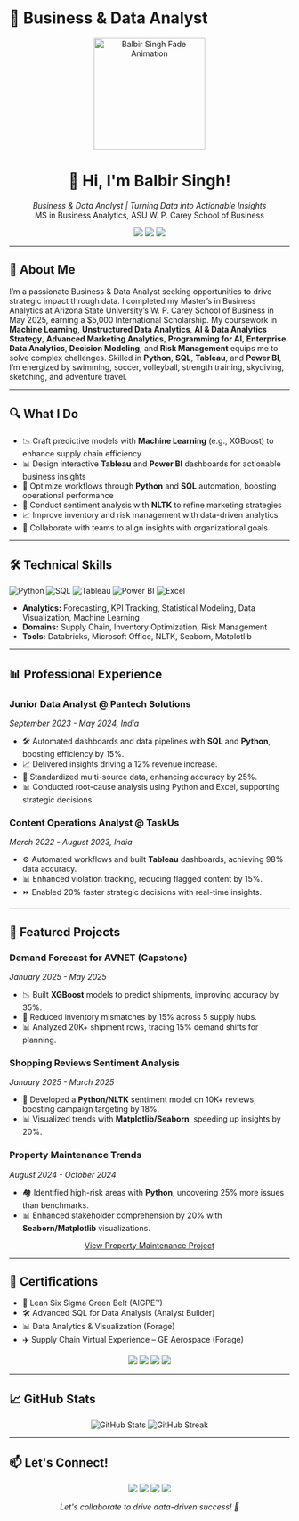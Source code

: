 # 📄 Business & Data Analyst

<p align="center">
  <img src="https://raw.githubusercontent.com/BalbirSingh27/animated-name/main/name-animation.gif" width="200" alt="Balbir Singh Fade Animation">
</p>

<h1 align="center">👋 Hi, I'm Balbir Singh!</h1>
<p align="center">
  <em>Business & Data Analyst | Turning Data into Actionable Insights</em><br>
  MS in Business Analytics, ASU W. P. Carey School of Business
</p>

<p align="center">
  <a href="mailto:bsingh73@asu.edu"><img src="https://img.shields.io/badge/Email-bsingh73@asu.edu-blueviolet?style=flat-square&logo=gmail"></a>
  <a href="https://www.linkedin.com/in/bsingh27"><img src="https://img.shields.io/badge/LinkedIn-bsingh27-blue?style=flat-square&logo=linkedin"></a>
  <a href="https://github.com/BalbirSingh27"><img src="https://img.shields.io/badge/GitHub-BalbirSingh27-black?style=flat-square&logo=github"></a>
</p>

---

## 👤 About Me

I’m a passionate Business & Data Analyst seeking opportunities to drive strategic impact through data. I completed my Master’s in Business Analytics at Arizona State University’s W. P. Carey School of Business in May 2025, earning a $5,000 International Scholarship. My coursework in **Machine Learning**, **Unstructured Data Analytics**, **AI & Data Analytics Strategy**, **Advanced Marketing Analytics**, **Programming for AI**, **Enterprise Data Analytics**, **Decision Modeling**, and **Risk Management** equips me to solve complex challenges. Skilled in **Python**, **SQL**, **Tableau**, and **Power BI**, I’m energized by swimming, soccer, volleyball, strength training, skydiving, sketching, and adventure travel.

---

## 🔍 What I Do

- 📉 Craft predictive models with **Machine Learning** (e.g., XGBoost) to enhance supply chain efficiency  
- 📊 Design interactive **Tableau** and **Power BI** dashboards for actionable business insights  
- 🔧 Optimize workflows through **Python** and **SQL** automation, boosting operational performance  
- 🧠 Conduct sentiment analysis with **NLTK** to refine marketing strategies  
- 📈 Improve inventory and risk management with data-driven analytics  
- 🤝 Collaborate with teams to align insights with organizational goals  

---

## 🛠 Technical Skills

![Python](https://img.shields.io/badge/-Python-3776AB?logo=python&style=flat-square)
![SQL](https://img.shields.io/badge/-SQL-4479A1?logo=postgresql&style=flat-square)
![Tableau](https://img.shields.io/badge/-Tableau-E97627?logo=tableau&style=flat-square)
![Power BI](https://img.shields.io/badge/-Power%20BI-F2C811?logo=power-bi&style=flat-square)
![Excel](https://img.shields.io/badge/-Excel-217346?logo=microsoft-excel&style=flat-square)

- **Analytics:** Forecasting, KPI Tracking, Statistical Modeling, Data Visualization, Machine Learning  
- **Domains:** Supply Chain, Inventory Optimization, Risk Management  
- **Tools:** Databricks, Microsoft Office, NLTK, Seaborn, Matplotlib

---

## 📊 Professional Experience

### Junior Data Analyst @ Pantech Solutions
*September 2023 - May 2024, India*
- 🛠 Automated dashboards and data pipelines with **SQL** and **Python**, boosting efficiency by 15%.  
- 📈 Delivered insights driving a 12% revenue increase.  
- 🔄 Standardized multi-source data, enhancing accuracy by 25%.  
- 📊 Conducted root-cause analysis using Python and Excel, supporting strategic decisions.

### Content Operations Analyst @ TaskUs
*March 2022 - August 2023, India*
- ⚙️ Automated workflows and built **Tableau** dashboards, achieving 98% data accuracy.  
- 📊 Enhanced violation tracking, reducing flagged content by 15%.  
- ⏩ Enabled 20% faster strategic decisions with real-time insights.

---

## 📁 Featured Projects

### Demand Forecast for AVNET (Capstone)
*January 2025 - May 2025*
- 📉 Built **XGBoost** models to predict shipments, improving accuracy by 35%.  
- 🔄 Reduced inventory mismatches by 15% across 5 supply hubs.  
- 📊 Analyzed 20K+ shipment rows, tracing 15% demand shifts for planning.

### Shopping Reviews Sentiment Analysis
*January 2025 - March 2025*
- 🧠 Developed a **Python/NLTK** sentiment model on 10K+ reviews, boosting campaign targeting by 18%.  
- 📊 Visualized trends with **Matplotlib/Seaborn**, speeding up insights by 20%.

### Property Maintenance Trends
*August 2024 - October 2024*
- 🏘 Identified high-risk areas with **Python**, uncovering 25% more issues than benchmarks.  
- 📊 Enhanced stakeholder comprehension by 20% with **Seaborn/Matplotlib** visualizations.

<p align="center">
  <a href="https://github.com/BalbirSingh27/CIS-591-Property-Maintenance">View Property Maintenance Project</a>
</p>

---

## 📜 Certifications

- 🏅 Lean Six Sigma Green Belt (AIGPE™)  
- 🛠 Advanced SQL for Data Analysis (Analyst Builder)  
- 📊 Data Analytics & Visualization (Forage)  
- ✈️ Supply Chain Virtual Experience – GE Aerospace (Forage)

<p align="center">
  <img src="https://img.shields.io/badge/Certified-Lean%20Six%20Sigma%20Green%20Belt-green?style=flat-square">
  <img src="https://img.shields.io/badge/Certified-Advanced%20SQL-blue?style=flat-square">
  <img src="https://img.shields.io/badge/Certified-Data%20Analytics%20%26%20Visualization-orange?style=flat-square">
  <img src="https://img.shields.io/badge/Certified-Supply%20Chain%20GE%20Aerospace-lightgrey?style=flat-square">
</p>

---

## 📈 GitHub Stats

<p align="center">
  <img src="https://github-readme-stats.vercel.app/api?username=BalbirSingh27&show_icons=true&theme=dracula&hide_border=true" alt="GitHub Stats">
  <img src="https://github-readme-streak-stats.herokuapp.com/?user=BalbirSingh27&theme=dracula&hide_border=true" alt="GitHub Streak">
</p>

---

## 📫 Let's Connect!

<p align="center">
  <a href="mailto:bsingh73@asu.edu"><img src="https://img.shields.io/badge/Email-Contact%20Me-blueviolet?style=for-the-badge&logo=gmail"></a>
  <a href="https://www.linkedin.com/in/bsingh27"><img src="https://img.shields.io/badge/LinkedIn-Connect-blue?style=for-the-badge&logo=linkedin"></a>
  <a href="https://app.joinhandshake.com/profiles/hcx7fd"><img src="https://img.shields.io/badge/Handshake-Profile-green?style=for-the-badge"></a>
  <a href="https://BalbirSingh27.github.io/animated-name/"><img src="https://img.shields.io/badge/View%20Animated%20Name-Fade%20In%20Out-blueviolet?style=for-the-badge"></a>
</p>

<p align="center">
  <em>Let's collaborate to drive data-driven success! 🚀</em>
</p>
